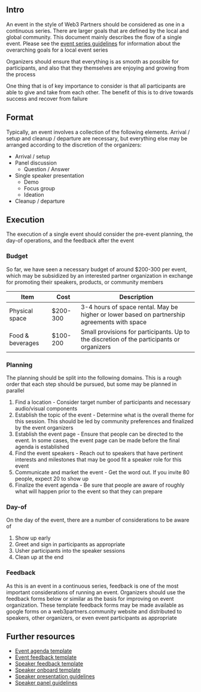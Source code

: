 ## Intro

An event in the style of Web3 Partners should be considered as one in a continuous series. There are larger goals that are defined by the local and global community. This document mainly describes the flow of a single event. Please see the [event series guidelines](./event-series-guidelines.md) for information about the overarching goals for a local event series

Organizers should ensure that everything is as smooth as possible for participants, and also that they themselves are enjoying and growing from the process

One thing that is of key importance to consider is that all participants are able to give and take from each other. The benefit of this is to drive towards success and recover from failure

## Format

Typically, an event involves a collection of the following elements. Arrival / setup and cleanup / departure are necessary, but everything else may be arranged according to the discretion of the organizers:

- Arrival / setup
- Panel discussion
  - Question / Answer
- Single speaker presentation
  - Demo
  - Focus group
  - Ideation
- Cleanup / departure

## Execution

The execution of a single event should consider the pre-event planning, the day-of operations, and the feedback after the event

### Budget

So far, we have seen a necessary budget of around $200-300 per event, which may be subsidized by an interested partner organization in exchange for promoting their speakers, products, or community members

| Item | Cost | Description |
| ---- | ---- | ----------- |
| Physical space | $200-300 | 3-4 hours of space rental. May be higher or lower based on partnership agreements with space |
| Food & beverages | $100-200 | Small provisions for participants. Up to the discretion of the participants or organizers |

### Planning

The planning should be split into the following domains. This is a rough order that each step should be pursued, but some may be planned in parallel

1) Find a location - Consider target number of participants and necessary audio/visual components
2) Establish the topic of the event - Determine what is the overall theme for this session. This should be led by community preferences and finalized by the event organizers
3) Establish the event page - Ensure that people can be directed to the event. In some cases, the event page can be made before the final agenda is established
4) Find the event speakers - Reach out to speakers that have pertinent interests and milestones that may be good fit a speaker role for this event
5) Communicate and market the event - Get the word out. If you invite 80 people, expect 20 to show up
6) Finalize the event agenda - Be sure that people are aware of roughly what will happen prior to the event so that they can prepare

### Day-of

On the day of the event, there are a number of considerations to be aware of

1) Show up early
2) Greet and sign in participants as appropriate
3) Usher participants into the speaker sessions
4) Clean up at the end

### Feedback

As this is an event in a continuous series, feedback is one of the most important considerations of running an event. Organizers should use the feedback forms below or similar as the basis for improving on event organization. These template feedback forms may be made available as google forms on a web3partners.community website and distributed to speakers, other organizers, or even event participants as appropriate

## Further resources

- [Event agenda template](../templates/event-agenda-template.md)
- [Event feedback template](../templates/event-feedback-template.md)
- [Speaker feedback template](../templates/speaker-feedback-template.md)
- [Speaker onboard template](../templates/speaker-onboard-template.md)
- [Speaker presentation guidelines](./speaker-presentation-guidelines.md)
- [Speaker panel guidelines](./speaker-panel-guidelines.md)